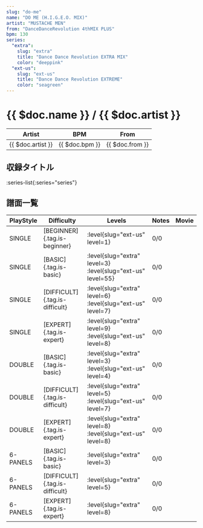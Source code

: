 ```yaml
---
slug: "do-me"
name: "DO ME (H.I.G.E.O. MIX)"
artist: "MUSTACHE MEN"
from: "DanceDanceRevolution 4thMIX PLUS"
bpm: 130
series:
  "extra":
    slug: "extra"
    title: "Dance Dance Revolution EXTRA MIX"
    color: "deeppink"
  "ext-us":
    slug: "ext-us"
    title: "Dance Dance Revolution EXTREME"
    color: "seagreen"
---
```


# {{ $doc.name }} / {{ $doc.artist }}

|Artist|BPM|From|
|------|---|----|
|{{ $doc.artist }}|{{ $doc.bpm }}|{{ $doc.from }}|

## 収録タイトル

:series-list{:series="series"}

## 譜面一覧

|PlayStyle|Difficulty|Levels|Notes|Movie|
|---------|----------|------|-----|-----|
|SINGLE|[BEGINNER]{.tag.is-beginner}|:level{slug="ext-us" level=1}|0/0||
|SINGLE|[BASIC]{.tag.is-basic}|:level{slug="extra" level=3} :level{slug="ext-us" level=55}|0/0||
|SINGLE|[DIFFICULT]{.tag.is-difficult}|:level{slug="extra" level=6} :level{slug="ext-us" level=7}|0/0||
|SINGLE|[EXPERT]{.tag.is-expert}|:level{slug="extra" level=9} :level{slug="ext-us" level=8}|0/0||
|DOUBLE|[BASIC]{.tag.is-basic}|:level{slug="extra" level=3} :level{slug="ext-us" level=4}|0/0||
|DOUBLE|[DIFFICULT]{.tag.is-difficult}|:level{slug="extra" level=5} :level{slug="ext-us" level=7}|0/0||
|DOUBLE|[EXPERT]{.tag.is-expert}|:level{slug="extra" level=8} :level{slug="ext-us" level=8}|0/0||
|6-PANELS|[BASIC]{.tag.is-basic}|:level{slug="extra" level=3}|0/0||
|6-PANELS|[DIFFICULT]{.tag.is-difficult}|:level{slug="extra" level=5}|0/0||
|6-PANELS|[EXPERT]{.tag.is-expert}|:level{slug="extra" level=8}|0/0||
